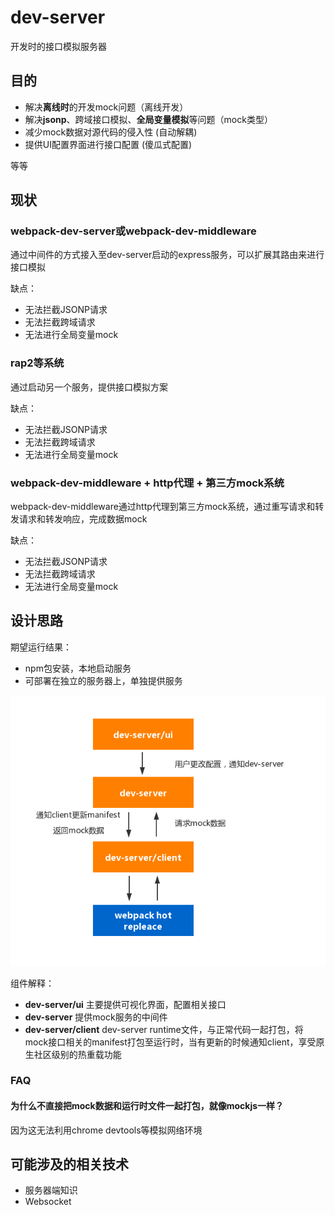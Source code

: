 # dev-server

开发时的接口模拟服务器

## 目的

- 解决**离线时**的开发mock问题（离线开发）
- 解决**jsonp**、跨域接口模拟、**全局变量模拟**等问题（mock类型）
- 减少mock数据对源代码的侵入性 (自动解耦)
- 提供UI配置界面进行接口配置 (傻瓜式配置)

等等

## 现状

### webpack-dev-server或webpack-dev-middleware

通过中间件的方式接入至dev-server启动的express服务，可以扩展其路由来进行接口模拟

缺点：

- 无法拦截JSONP请求
- 无法拦截跨域请求
- 无法进行全局变量mock

### rap2等系统

通过启动另一个服务，提供接口模拟方案

缺点：

- 无法拦截JSONP请求
- 无法拦截跨域请求
- 无法进行全局变量mock

### webpack-dev-middleware + http代理 + 第三方mock系统

webpack-dev-middleware通过http代理到第三方mock系统，通过重写请求和转发请求和转发响应，完成数据mock

缺点：

- 无法拦截JSONP请求
- 无法拦截跨域请求
- 无法进行全局变量mock

## 设计思路

期望运行结果：

- npm包安装，本地启动服务
- 可部署在独立的服务器上，单独提供服务

![dev-server架构图](./dev-server.png)

组件解释：

- **dev-server/ui** 主要提供可视化界面，配置相关接口
- **dev-server** 提供mock服务的中间件
- **dev-server/client** dev-server runtime文件，与正常代码一起打包，将mock接口相关的manifest打包至运行时，当有更新的时候通知client，享受原生社区级别的热重载功能

### FAQ

#### 为什么不直接把mock数据和运行时文件一起打包，就像mockjs一样？

因为这无法利用chrome devtools等模拟网络环境

## 可能涉及的相关技术

- 服务器端知识
- Websocket
